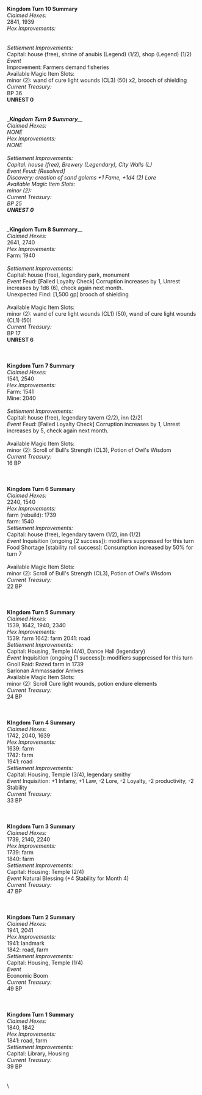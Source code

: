 __**Kingdom Turn 10 Summary**__\
_Claimed Hexes:_\
2841, 1939\
_Hex Improvements:_\
\
\
_Settlement Improvements:_\
Capital: house (free), shrine of anubis (Legend) (1/2), shop (Legend) (1/2)\
_Event_\
Improvement: Farmers demand fisheries
\
Available Magic Item Slots:\
minor (2): wand of cure light wounds (CL3) (50) x2, brooch of shielding\
_Current Treasury:_\
 BP 36\
**UNREST 0**\
\
\
\__**Kingdom Turn 9 Summary**__\
_Claimed Hexes:_\
NONE\
_Hex Improvements:_\
NONE\
\
_Settlement Improvements:_\
Capital: house (free), Brewery (Legendary), City Walls (L)\
_Event_
Feud: [Resolved]\
Discovery: creation of sand golems +1 Fame, +1d4 (2) Lore
\
Available Magic Item Slots:\
minor (2): \
_Current Treasury:_\
 BP 25\
**UNREST 0**\
\
\
\__**Kingdom Turn 8 Summary**__\
_Claimed Hexes:_\
2641, 2740\
_Hex Improvements:_\
Farm: 1940\
\
_Settlement Improvements:_\
Capital: house (free), legendary park, monument\
_Event_
Feud: [Failed Loyalty Check] Corruption increases by 1, Unrest increases by 1d6 (6), check again next month.\
Unexpected Find: [1,500 gp] brooch of shielding\
\
Available Magic Item Slots:\
minor (2): wand of cure light wounds (CL1) (50), wand of cure light wounds (CL1) (50) \
_Current Treasury:_\
 BP 17\
**UNREST 6**\
\
\
\
__**Kingdom Turn 7 Summary**__\
_Claimed Hexes:_\
1541, 2540\
_Hex Improvements:_\
Farm: 1541\
Mine: 2040\
\
_Settlement Improvements:_\
Capital: house (free), legendary tavern (2/2), inn (2/2)\
_Event_
Feud: [Failed Loyalty Check] Corruption increases by 1, Unrest increases by 5, check again next month.\
\
Available Magic Item Slots:\
minor (2): Scroll of Bull's Strength (CL3), Potion of Owl's Wisdom \
_Current Treasury:_\
16 BP\
\
\
\
__**Kingdom Turn 6 Summary**__\
_Claimed Hexes:_\
2240, 1540\
_Hex Improvements:_\
farm (rebuild): 1739\
farm: 1540\
_Settlement Improvements:_\
Capital: house (free), legendary tavern (1/2), inn (1/2)\
_Event_
Inquisition (ongoing [2 success]): modifiers suppressed for this turn\
Food Shortage [stability roll success]: Consumption increased by 50% for turn 7\
\
Available Magic Item Slots:\
minor (2): Scroll of Bull's Strength (CL3), Potion of Owl's Wisdom \
_Current Treasury:_\
22 BP\
\
\
\
__**KIngdom Turn 5 Summary**__\
_Claimed Hexes:_\
1539, 1642, 1940, 2340\
_Hex Improvements:_\
1539: farm
1642: farm
2041: road\
_Settlement Improvements:_\
Capital: Housing, Temple (4/4), Dance Hall (legendary)\
_Event_
Inquisition (ongoing [1 success]): modifiers suppressed for this turn\
Gnoll Raid: Razed farm in 1739\
Sarlonan Ammassador Arrives\
Available Magic Item Slots:\
minor (2): Scroll Cure light wounds, potion endure elements\
_Current Treasury:_\
24 BP\
\
\
\
__**KIngdom Turn 4 Summary**__\
_Claimed Hexes:_\
1742, 2040, 1639\
_Hex Improvements:_\
1639: farm\
1742: farm\
1941: road\
_Settlement Improvements:_\
Capital: Housing, Temple (3/4), legendary smithy\
_Event_
Inquisition: +1 Infamy, +1 Law, -2 Lore, -2 Loyalty, -2 productivity, -2 Stability\
_Current Treasury:_\
33 BP\
\
\
\
__**KIngdom Turn 3 Summary**__\
_Claimed Hexes:_\
1739, 2140, 2240\
_Hex Improvements:_\
1739: farm\
1840: farm\
_Settlement Improvements:_\
Capital: Housing: Temple (2/4)\
_Event_
Natural Blessing (+4 Stability for Month 4)\
_Current Treasury:_\
47 BP\
\
\
\
__**Kingdom Turn 2 Summary**__\
_Claimed Hexes:_\
1941, 2041\
_Hex Improvements:_\
1941: landmark\
1842: road, farm\
_Settlement Improvements:_\
Capital: Housing, Temple (1/4)\
_Event_\
Economic Boom\
_Current Treasury:_\
49 BP\
\
\
\
__**Kingdom Turn 1 Summary**__\
_Claimed Hexes:_\
1840, 1842\
_Hex Improvements:_\
1841: road, farm\
_Settlement Improvements:_\
Capital: Library, Housing\
_Current Treasury:_\
39 BP\
\
\
\
